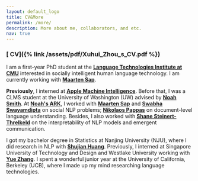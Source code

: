 ```yaml
---
layout: default_logo
title: CV&More
permalink: /more/
description: More about me, collaborators, and etc.        
nav: true
---
```

<!--I am an first-year PhD student in the [**School of Interactive Computing**](https://www.ic.gatech.edu/) at Georgia Tech. I am interested in socially intelligent human language technology. -->
### [<i class="fas fa-file-pdf"></i> CV]({% link /assets/pdf/Xuhui_Zhou_s_CV.pdf %})
I am a first-year PhD student at the [**Language Technologies Institute at CMU**](https://www.lti.cs.cmu.edu/) interested in socially intelligent human language technology. I am currently working with [**Maarten Sap**](http://maartensap.com/).

**Previously**, I interned at [**Apple Machine Intelligence**](https://machinelearning.apple.com/). Before that, I was a CLMS student at the University of Washington (UW) advised by [**Noah Smith**](https://homes.cs.washington.edu/~nasmith/). At [**Noah's ARK**](http://www.ark.cs.washington.edu/), I worked with [**Maarten Sap**](http://maartensap.com/) and [**Swabha Swayamdipta**](https://swabhs.com/) on social NLP problems; [**Nikolaos 
Pappas**](https://nik0spapp.github.io/) on document-level language understanding. Besides, I also worked with [**Shane Steinert-Threlkeld**](https://www.shane.st/) on the interpretability of NLP models and emergent communication.

I got my bachelor degree in Statistics at Nanjing University (NJU), where I did research in NLP with [**Shujian Huang**](http://nlp.nju.edu.cn/huangsj/). Previously, I interned 
at Singapore University of Technology and Design and Westlake University working with [**Yue Zhang**](https://frcchang.github.io/). I spent a wonderful junior year at the University of California, Berkeley (UCB), where I made up my mind researching language technologies.
